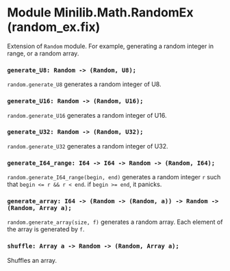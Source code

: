 # Module Minilib.Math.RandomEx (random_ex.fix)

Extension of `Random` module. For example, generating a random integer in range, or a random array.

### `generate_U8: Random -> (Random, U8);`

`random.generate_U8` generates a random integer of U8.

### `generate_U16: Random -> (Random, U16);`

`random.generate_U16` generates a random integer of U16.

### `generate_U32: Random -> (Random, U32);`

`random.generate_U32` generates a random integer of U32.

### `generate_I64_range: I64 -> I64 -> Random -> (Random, I64);`

`random.generate_I64_range(begin, end)` generates a random integer `r`
such that `begin <= r && r < end`.
if `begin >= end`, it panicks.

### `generate_array: I64 -> (Random -> (Random, a)) -> Random -> (Random, Array a);`

`random.generate_array(size, f)` generates a random array.
Each element of the array is generated by `f`.

### `shuffle: Array a -> Random -> (Random, Array a);`

Shuffles an array.

